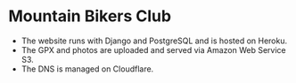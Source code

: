 # Mountain Bikers Club

- The website runs with Django and PostgreSQL and is hosted on Heroku.
- The GPX and photos are uploaded and served via Amazon Web Service S3.
- The DNS is managed on Cloudflare.
